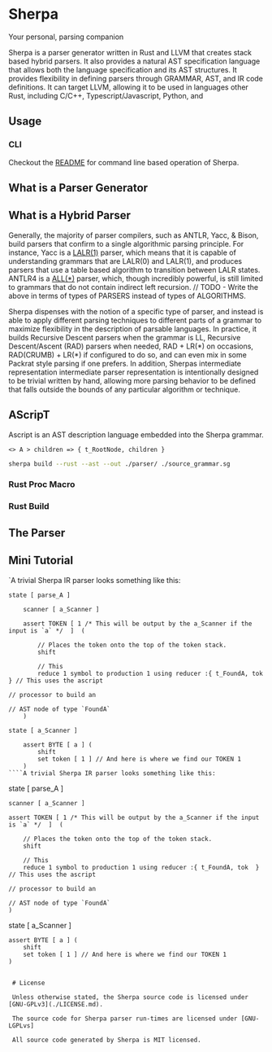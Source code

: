 # Sherpa

Your personal, parsing companion

Sherpa is a parser generator written in Rust and LLVM that creates stack based hybrid parsers. It also provides a natural AST specification language that allows both the language specification and its AST structures. It provides flexibility in defining parsers through GRAMMAR, AST, and IR code definitions. It can target LLVM, allowing it to be used in languages other Rust, including C/C++, Typescript/Javascript,  Python, and 

## Usage 

### CLI

Checkout the [README](./source/app/cli/README.md) for command line based operation of Sherpa. 

## What is a Parser Generator

## What is a Hybrid Parser

Generally, the majority of parser compilers, such as ANTLR, Yacc, & Bison, build parsers that confirm to a single algorithmic parsing principle. For instance, Yacc is a [LALR(1)](https://en.wikipedia.org/wiki/LALR_parser) parser, which means that it is capable of understanding grammars that are LALR(0) and LALR(1), and produces parsers that use a table based algorithm to transition between LALR states. ANTLR4 is a [ALL(*)](https://www.antlr.org/papers/allstar-techreport.pdf) parser, which, though incredibly powerful, is still limited to grammars that do not contain indirect left recursion.
// TODO - Write the above in terms of types of PARSERS instead of types of ALGORITHMS.

Sherpa dispenses with the notion of a specific type of parser, and instead is able to apply different parsing techniques to different parts of a grammar to maximize flexibility in the description of parsable languages. In practice, it builds Recursive Descent parsers when the  grammar is LL, Recursive Descent/Ascent (RAD) parsers when needed, RAD + LR(&ast;) on occasions, RAD(CRUMB) + LR(&ast;) if configured to do so, and can even mix in some Packrat style parsing if one prefers. In addition, Sherpas intermediate representation intermediate parser representation is intentionally designed to be trivial written by hand, allowing more parsing behavior to be defined that falls outside the bounds of any particular algorithm or technique.

## AScripT

Ascript is an AST description language embedded into the Sherpa grammar. 

```sherpa
<> A > children => { t_RootNode, children }
```

```bash
sherpa build --rust --ast --out ./parser/ ./source_grammar.sg 
```

### Rust Proc Macro

### Rust Build

## The Parser

## Mini Tutorial

`A trivial Sherpa IR parser looks something like this:
```
state [ parse_A ]

    scanner [ a_Scanner ]

    assert TOKEN [ 1 /* This will be output by the a_Scanner if the input is `a` */  ]  (

        // Places the token onto the top of the token stack. 
        shift 

        // This
        reduce 1 symbol to production 1 using reducer :{ t_FoundA, tok  } // This uses the ascript
                                                                          // processor to build an 
                                                                          // AST node of type `FoundA`
    )

state [ a_Scanner ]

    assert BYTE [ a ] ( 
        shift  
        set token [ 1 ] // And here is where we find our TOKEN 1
    )
````A trivial Sherpa IR parser looks something like this:
```
state [ parse_A ]

    scanner [ a_Scanner ]

    assert TOKEN [ 1 /* This will be output by the a_Scanner if the input is `a` */  ]  (

        // Places the token onto the top of the token stack. 
        shift 

        // This
        reduce 1 symbol to production 1 using reducer :{ t_FoundA, tok  } // This uses the ascript
                                                                          // processor to build an 
                                                                          // AST node of type `FoundA`
    )

state [ a_Scanner ]

    assert BYTE [ a ] ( 
        shift  
        set token [ 1 ] // And here is where we find our TOKEN 1
    )
```

 # License 

 Unless otherwise stated, the Sherpa source code is licensed under [GNU-GPLv3](./LICENSE.md). 

 The source code for Sherpa parser run-times are licensed under [GNU-LGPLvs]

 All source code generated by Sherpa is MIT licensed.